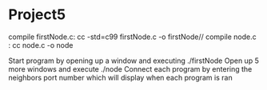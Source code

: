 # Project5

compile firstNode.c: cc -std=c99 firstNode.c -o firstNode//
compile node.c     : cc node.c -o node

Start program by opening up a window and executing ./firstNode
Open up 5 more windows and execute ./node
Connect each program by entering the neighbors port number which will display when each program is ran

